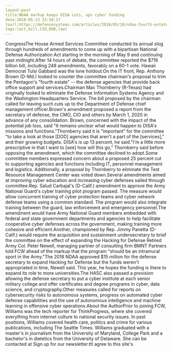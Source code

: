 ```yaml
---
layout:post
title:NDAA markup keeps DISA cuts, ups cyber funding
date:2018-05-13 23:50:17
tourl:https://defensesystems.com/articles/2018/05/10/ndaa-fourth-estate-cyber.aspx
tags:[act,bill,CIO,DOD,law]
---
```

CongressThe House Armed Services Committee conducted its annual slog through hundreds of amendments to come up with a bipartisan National Defense Authorization Act starting in the morning of May 9 and continuing past midnight.After 14 hours of debate, the committee reported the $716 billion bill, including 248 amendments, favorably on a 60-1 vote. Hawaii Democrat Tulsi Gabbard was the lone holdout.On the IT front, Rep. Anthony Brown (D-Md.) looked to counter the committee chairman's proposal to trim the Pentagon's "fourth estate" -- the defense agencies that provide back office support and services.Chairman Mac Thornberry (R-Texas) had originally looked to eliminate the Defense Information Systems Agency and the Washington Headquarters Service. The bill proposed by the chairman called for leaving such cuts up to the Department of Defense chief management officer.Brown's amendment proposed a report from the secretary of defense, the CMO, CIO and others by March 1, 2020 in advance of any consolidation. Brown, concerned with the impact of the potential job loss, said "It remains unclear what would happen to DISA's missions and functions."Thornberry said it is "important" for the committee "to take a look at those [DOD] agencies that aren't a part of the [services]," and their growing budgets. DISA's is up 13 percent, he said."I'm a little more prescriptive in that I want to [see] how will this go," Thornberry said before opposing the amendment, which the committee declined to adopt.Some committee members expressed concern about a proposed 25 percent cut to supporting agencies and functions including IT, personnel management and logistics. Additionally, a proposal by Thornberry to eliminate the Test Resource Management Center was voted down.Several amendments aimed at improving cyber education and increasing cyber defenses sailed through committee.Rep. Salud Carbajal's (D-Calif.) amendment to approve the Army National Guard's cyber training pilot program passed. The measure would allow concurrent training of cyber protection teams and cyber network defense teams using a common standard. The program would also integrate training between the guard, law enforcement and emergency personnel.The amendment would have Army National Guard members embedded with federal and state government departments and agencies to help facilitate cooperative cyber defenses across the government, making training more cohesive and efficient.Another, championed by Rep. Jimmy Panetta (D-Calif.) would require the acquisition and sustainment undersecretary to brief the committee on the effect of expanding the Hacking for Defense Retired Army Col. Peter Newell, managing partner of consulting firm BMNT Partners told FCW ahead of the markup that the program "should be an intramural sport in the Army."The 2018 NDAA approved $15 million for the defense secretary to expand Hacking for Defense but the funds weren't appropriated in time, Newell said. This year, he hopes the funding is there to expand its role to more universities.The HASC also passed a provision allowing the defense secretary to put a cyber institute at each senior military college and offer certificates and degree programs in cyber, data science, and cryptography.Other measures called for reports on cybersecurity risks to autonomous systems, progress on automated cyber defense capabilities and the use of autonomous intelligence and machine learning in offensive cyber operations.About the AuthorPrior to joining FCW, Williams was the tech reporter for ThinkProgress, where she covered everything from internet culture to national security issues. In past positions, Williams covered health care, politics and crime for various publications, including The Seattle Times. Williams graduated with a master's in journalism from the University of Maryland, College Park and a bachelor's in dietetics from the University of Delaware. She can be contacted at Sign up for our newsletter.ttI agree to this site's 